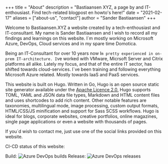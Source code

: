 +++
title = "About"
description = "Bastiaansen XYZ, a page by and IT-enthousiast. Find tech-related blogpost en howto's here!"
date = "2021-02-17"
aliases = ["about-us", "contact"]
author = "Sander Bastiaansen"
+++

Welcome to Bastiaansen.XYZ a website created by a tech-enthousiast and IT-consultant. My name is Sander Bastiaansen and I wish to record all my findings and learnings on this website. I`m mostly working on Microsoft Azure, DevOps, Cloud services and in my spare time Domotica.

Being an IT-Consultant for over 10 years now I`m pretty experienced in on-prem IT-architecture. I`ve worked with VMware, Micrsoft Server and Citrix platforms all alike. Lately my focus, and that of the entire IT sector, has shifted towards cloud-services. I`ve been training and following everything Microsoft Azure related. Mostly towards IaaS and PaaS services.

This website is built on Hugo. Written in Go, Hugo is an open source static site generator available under the [Apache Licence 2.0.](https://github.com/gohugoio/hugo/blob/master/LICENSE) Hugo supports TOML, YAML and JSON data file types, Markdown and HTML content files and uses shortcodes to add rich content. Other notable features are taxonomies, multilingual mode, image processing, custom output formats, HTML/CSS/JS minification and support for Sass SCSS workflows. Hugo is ideal for blogs, corporate websites, creative portfolios, online magazines, single page applications or even a website with thousands of pages.

If you`d wish to contact me, just use one of the social links provided on this website.

CI-CD status of this website:

Build: ![Azure DevOps builds](https://img.shields.io/azure-devops/build/bastiaansenxyz/324486d9-51d0-4ea5-a800-13ee008296a2/7)
Release: ![Azure DevOps releases](https://img.shields.io/azure-devops/release/BastiaansenXYZ/324486d9-51d0-4ea5-a800-13ee008296a2/4/4)